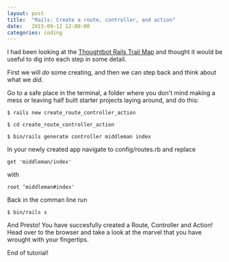 ```yaml
---
layout: post
title:  "Rails: Create a route, controller, and action"
date:   2015-09-12 12:00:00
categories: coding
---
```


I had been looking at the [Thoughtbot Rails Trail Map](https://github.com/thoughtbot/trail-map/blob/master/rails.md) and thought it would be useful to dig into each step in some detail.

First we will *do* some creating, and then we can step back and think about what we *did*.

Go to a safe place in the terminal, a folder where you don't mind making a mess or leaving half built starter projects laying around, and do this:

```
$ rails new create_route_controller_action
```

```
$ cd create_route_controller_action
```

```
$ bin/rails generate controller middleman index
```

In your newly created app navigate to config/routes.rb and replace

```
get 'middleman/index'
```

with

```
root ‘middleman#index'
```

Back in the comman line run

```
$ bin/rails s
```

And Presto! You have succesfully created a Route, Controller and Action! Head over to the browser and take a look at the marvel that you have wrought with your fingertips.

End of tutorial!






